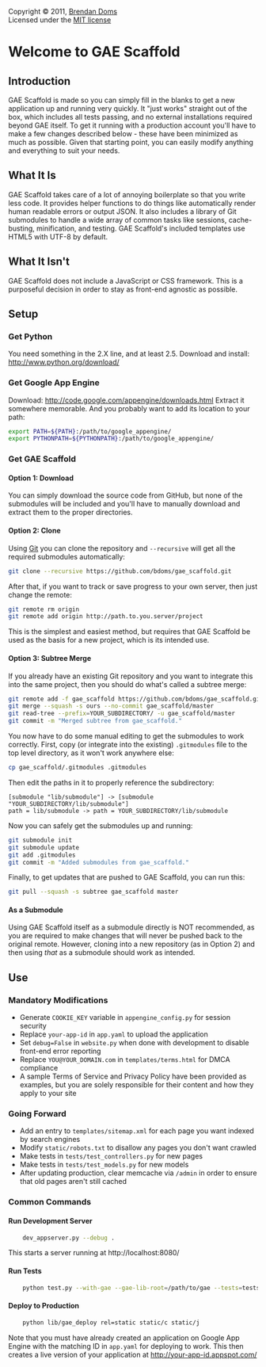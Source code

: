 Copyright &copy; 2011, [Brendan Doms](http://www.bdoms.com/)  
Licensed under the [MIT license](http://www.opensource.org/licenses/MIT)


# Welcome to GAE Scaffold

## Introduction

GAE Scaffold is made so you can simply fill in the blanks to get a new application up and running very quickly.
It "just works" straight out of the box, which includes all tests passing, and no external installations required beyond GAE itself.
To get it running with a production account you'll have to make a few changes described below - these have been minimized as much as possible.
Given that starting point, you can easily modify anything and everything to suit your needs.

## What It Is

GAE Scaffold takes care of a lot of annoying boilerplate so that you write less code.
It provides helper functions to do things like automatically render human readable errors or output JSON.
It also includes a library of Git submodules to handle a wide array of common tasks like sessions, cache-busting, minification, and testing.
GAE Scaffold's included templates use HTML5 with UTF-8 by default.

## What It Isn't

GAE Scaffold does not include a JavaScript or CSS framework.
This is a purposeful decision in order to stay as front-end agnostic as possible.


## Setup

### Get Python

You need something in the 2.X line, and at least 2.5.
Download and install: http://www.python.org/download/

### Get Google App Engine

Download: http://code.google.com/appengine/downloads.html
Extract it somewhere memorable. And you probably want to add its location to your path:

```bash
export PATH=${PATH}:/path/to/google_appengine/
export PYTHONPATH=${PYTHONPATH}:/path/to/google_appengine/
```

### Get GAE Scaffold

#### Option 1: Download

You can simply download the source code from GitHub, but none of the submodules will be included and you'll have to manually download and extract them to the proper directories.

#### Option 2: Clone

Using [Git](http://git-scm.com/download) you can clone the repository and `--recursive` will get all the required submodules automatically:

```bash
git clone --recursive https://github.com/bdoms/gae_scaffold.git
```

After that, if you want to track or save progress to your own server, then just change the remote:

```bash
git remote rm origin
git remote add origin http://path.to.you.server/project
```

This is the simplest and easiest method, but requires that GAE Scaffold be used as the basis for a new project, which is its intended use.

#### Option 3: Subtree Merge

If you already have an existing Git repository and you want to integrate this into the same project, then you should do what's called a subtree merge:

```bash
git remote add -f gae_scaffold https://github.com/bdoms/gae_scaffold.git
git merge --squash -s ours --no-commit gae_scaffold/master
git read-tree --prefix=YOUR_SUBDIRECTORY/ -u gae_scaffold/master
git commit -m "Merged subtree from gae_scaffold."
```

You now have to do some manual editing to get the submodules to work correctly.
First, copy (or integrate into the existing) `.gitmodules` file to the top level directory, as it won't work anywhere else:

```bash
cp gae_scaffold/.gitmodules .gitmodules
```

Then edit the paths in it to properly reference the subdirectory:

```
[submodule "lib/submodule"] -> [submodule "YOUR_SUBDIRECTORY/lib/submodule"]
path = lib/submodule -> path = YOUR_SUBDIRECTORY/lib/submodule
```

Now you can safely get the submodules up and running:

```bash
git submodule init
git submodule update
git add .gitmodules
git commit -m "Added submodules from gae_scaffold."
```

Finally, to get updates that are pushed to GAE Scaffold, you can run this:

```bash
git pull --squash -s subtree gae_scaffold master
```

#### As a Submodule
Using GAE Scaffold itself as a submodule directly is NOT recommended, as you are required to make changes that will never be pushed back to the original remote.
However, cloning into a new repository (as in Option 2) and then using *that* as a submodule should work as intended.


## Use

### Mandatory Modifications

 * Generate `COOKIE_KEY` variable in `appengine_config.py` for session security
 * Replace `your-app-id` in `app.yaml` to upload the application
 * Set `debug=False` in `website.py` when done with development to disable front-end error reporting
 * Replace `YOU@YOUR_DOMAIN.com` in `templates/terms.html` for DMCA compliance
 * A sample Terms of Service and Privacy Policy have been provided as examples, but you are solely responsible for their content and how they apply to your site


### Going Forward

 * Add an entry to `templates/sitemap.xml` for each page you want indexed by search engines
 * Modify `static/robots.txt` to disallow any pages you don't want crawled
 * Make tests in `tests/test_controllers.py` for new pages
 * Make tests in `tests/test_models.py` for new models
 * After updating production, clear memcache via `/admin` in order to ensure that old pages aren't still cached


### Common Commands

#### Run Development Server

```bash
    dev_appserver.py --debug .
```

This starts a server running at http://localhost:8080/

#### Run Tests

```bash
    python test.py --with-gae --gae-lib-root=/path/to/gae --tests=tests/
```

#### Deploy to Production

```bash
    python lib/gae_deploy rel=static static/c static/j
```

Note that you must have already created an application on Google App Engine with the matching ID in `app.yaml` for deploying to work.
This then creates a live version of your application at http://your-app-id.appspot.com/

